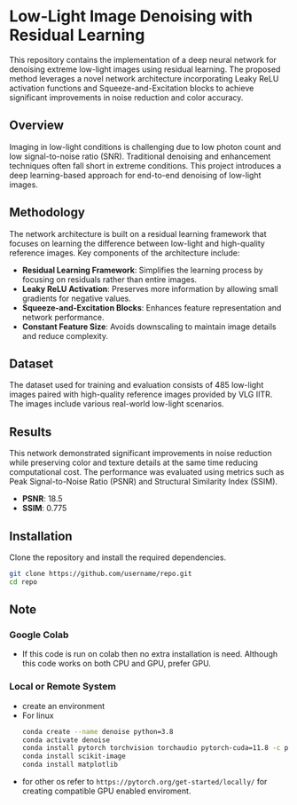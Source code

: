 # Low-Light Image Denoising with Residual Learning

This repository contains the implementation of a deep neural network for denoising extreme low-light images using residual learning. The proposed method leverages a novel network architecture incorporating Leaky ReLU activation functions and Squeeze-and-Excitation blocks to achieve significant improvements in noise reduction and color accuracy.

## Overview

Imaging in low-light conditions is challenging due to low photon count and low signal-to-noise ratio (SNR). Traditional denoising and enhancement techniques often fall short in extreme conditions. This project introduces a deep learning-based approach for end-to-end denoising of low-light images.

## Methodology

The network architecture is built on a residual learning framework that focuses on learning the difference between low-light and high-quality reference images. Key components of the architecture include:

- **Residual Learning Framework**: Simplifies the learning process by focusing on residuals rather than entire images.
- **Leaky ReLU Activation**: Preserves more information by allowing small gradients for negative values.
- **Squeeze-and-Excitation Blocks**: Enhances feature representation and network performance.
- **Constant Feature Size**: Avoids downscaling to maintain image details and reduce complexity.

## Dataset

The dataset used for training and evaluation consists of 485 low-light images paired with high-quality reference images provided by VLG IITR. The images include various real-world low-light scenarios.

## Results

This network demonstrated significant improvements in noise reduction while preserving color and texture details at the same time reducing computational cost. The performance was evaluated using metrics such as Peak Signal-to-Noise Ratio (PSNR) and Structural Similarity Index (SSIM).

- **PSNR**: 18.5
- **SSIM**: 0.775

## Installation

Clone the repository and install the required dependencies.

```bash
git clone https://github.com/username/repo.git
cd repo
```

## Note

### Google Colab
- If this code is run on colab then no extra installation is need. Although this code works on both CPU and GPU, prefer GPU.

### Local or Remote System
- create an environment
- For linux
    ```bash
    conda create --name denoise python=3.8
    conda activate denoise
    conda install pytorch torchvision torchaudio pytorch-cuda=11.8 -c pytorch -c nvidia
    conda install scikit-image
    conda install matplotlib
    ```
- for other os refer to `https://pytorch.org/get-started/locally/` for creating compatible GPU enabled enviroment. 

